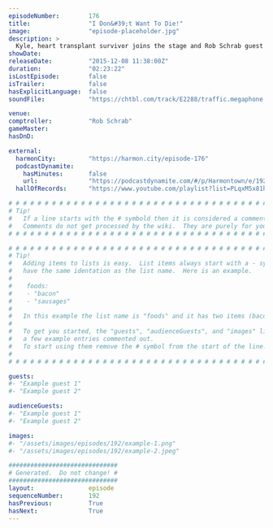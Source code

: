 ```yaml
---
episodeNumber:        176
title:                "I Don&#39;t Want To Die!"
image:                "episode-placeholder.jpg"
description: >
  Kyle, heart transplant survivor joins the stage and Rob Schrab guest comptrolls and makes Dan feel bad about not hanging out with him more. Watch the video at harmontown.com/live! Become a member!
showDate:             
releaseDate:          "2015-12-08 11:38:00Z"
duration:             "02:23:22"
isLostEpisode:        false
isTrailer:            false
hasExplicitLanguage:  false
soundFile:            "https://chtbl.com/track/E2288/traffic.megaphone.fm/STA9840576740.mp3?updated=1560982593"

venue:                
comptroller:          "Rob Schrab"
gameMaster:           
hasDnD:               

external:
  harmonCity:         "https://harmon.city/episode-176"
  podcastDynamite:
    hasMinutes:       false
    url:              "https://podcastdynamite.com/#/p/Harmontown/e/192/176"
  hallOfRecords:      "https://www.youtube.com/playlist?list=PLqxM5x81hNOYsobZsqwq8xysXZg4ZmJxN"

# # # # # # # # # # # # # # # # # # # # # # # # # # # # # # # # # # # # # # # # # # # # #
# Tip!
#   If a line starts with the # symbold then it is considered a comment.
#   Comments do not get processed by the wiki.  They are purely for your information.
# # # # # # # # # # # # # # # # # # # # # # # # # # # # # # # # # # # # # # # # # # # # #

# # # # # # # # # # # # # # # # # # # # # # # # # # # # # # # # # # # # # # # # # # # # #
# Tip!
#   Adding items to lists is easy.  List items always start with a - symbol and have
#   have the same identation as the list name.  Here is an example.
#
#    foods:
#    - "bacon"
#    - "sausages"
#
#   In this example the list name is "foods" and it has two items (bacon, and sausages).
#
#   To get you started, the "guests", "audienceGuests", and "images" lists below have
#   a few example entries commented out.
#   To start using them remove the # symbol from the start of the line.
#
# # # # # # # # # # # # # # # # # # # # # # # # # # # # # # # # # # # # # # # # # # # # #

guests:
#- "Example guest 1"
#- "Example guest 2"

audienceGuests:
#- "Example guest 1"
#- "Example guest 2"

images:
#- "/assets/images/episodes/192/example-1.png"
#- "/assets/images/episodes/192/example-2.jpeg"

##############################
# Generated.  Do not change! #
##############################
layout:               episode
sequenceNumber:       192
hasPrevious:          True
hasNext:              True
---
```


<!-- The episode description will be rendered here -->

<!-- Add your content BELOW here -->
<!-- vvvvvvvvvvvvvvvvvvvvvvvvvvv -->




<!-- ^^^^^^^^^^^^^^^^^^^^^^^^^^^ -->
<!-- Add your content ABOVE here -->

<!-- The episode gallery will be rendered here -->